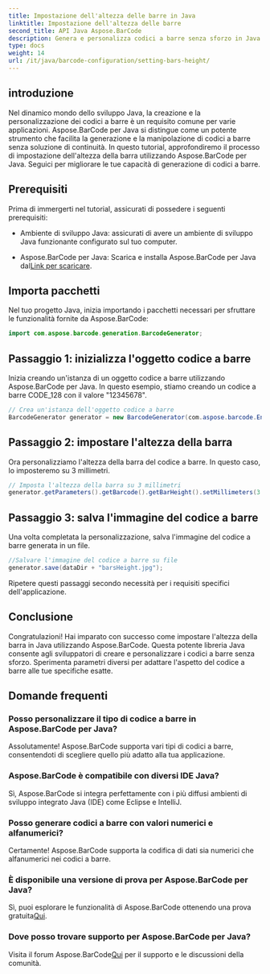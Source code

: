 ```yaml
---
title: Impostazione dell'altezza delle barre in Java
linktitle: Impostazione dell'altezza delle barre
second_title: API Java Aspose.BarCode
description: Genera e personalizza codici a barre senza sforzo in Java con Aspose.BarCode. Imposta l'altezza della barra, scegli i tipi e migliora le capacità della tua applicazione.
type: docs
weight: 14
url: /it/java/barcode-configuration/setting-bars-height/
---
```


## introduzione

Nel dinamico mondo dello sviluppo Java, la creazione e la personalizzazione dei codici a barre è un requisito comune per varie applicazioni. Aspose.BarCode per Java si distingue come un potente strumento che facilita la generazione e la manipolazione di codici a barre senza soluzione di continuità. In questo tutorial, approfondiremo il processo di impostazione dell'altezza della barra utilizzando Aspose.BarCode per Java. Seguici per migliorare le tue capacità di generazione di codici a barre.

## Prerequisiti

Prima di immergerti nel tutorial, assicurati di possedere i seguenti prerequisiti:

- Ambiente di sviluppo Java: assicurati di avere un ambiente di sviluppo Java funzionante configurato sul tuo computer.

-  Aspose.BarCode per Java: Scarica e installa Aspose.BarCode per Java dal[Link per scaricare](https://releases.aspose.com/barcode/java/).

## Importa pacchetti

Nel tuo progetto Java, inizia importando i pacchetti necessari per sfruttare le funzionalità fornite da Aspose.BarCode:

```java
import com.aspose.barcode.generation.BarcodeGenerator;
```

## Passaggio 1: inizializza l'oggetto codice a barre

Inizia creando un'istanza di un oggetto codice a barre utilizzando Aspose.BarCode per Java. In questo esempio, stiamo creando un codice a barre CODE_128 con il valore "12345678".

```java
// Crea un'istanza dell'oggetto codice a barre
BarcodeGenerator generator = new BarcodeGenerator(com.aspose.barcode.EncodeTypes.CODE_128, "12345678");
```

## Passaggio 2: impostare l'altezza della barra

Ora personalizziamo l'altezza della barra del codice a barre. In questo caso, lo imposteremo su 3 millimetri.

```java
// Imposta l'altezza della barra su 3 millimetri
generator.getParameters().getBarcode().getBarHeight().setMillimeters(3.0f);
```

## Passaggio 3: salva l'immagine del codice a barre

Una volta completata la personalizzazione, salva l'immagine del codice a barre generata in un file.

```java
//Salvare l'immagine del codice a barre su file
generator.save(dataDir + "barsHeight.jpg");
```

Ripetere questi passaggi secondo necessità per i requisiti specifici dell'applicazione.

## Conclusione

Congratulazioni! Hai imparato con successo come impostare l'altezza della barra in Java utilizzando Aspose.BarCode. Questa potente libreria Java consente agli sviluppatori di creare e personalizzare i codici a barre senza sforzo. Sperimenta parametri diversi per adattare l'aspetto del codice a barre alle tue specifiche esatte.

## Domande frequenti

### Posso personalizzare il tipo di codice a barre in Aspose.BarCode per Java?
Assolutamente! Aspose.BarCode supporta vari tipi di codici a barre, consentendoti di scegliere quello più adatto alla tua applicazione.

### Aspose.BarCode è compatibile con diversi IDE Java?
Sì, Aspose.BarCode si integra perfettamente con i più diffusi ambienti di sviluppo integrato Java (IDE) come Eclipse e IntelliJ.

### Posso generare codici a barre con valori numerici e alfanumerici?
Certamente! Aspose.BarCode supporta la codifica di dati sia numerici che alfanumerici nei codici a barre.

### È disponibile una versione di prova per Aspose.BarCode per Java?
 Sì, puoi esplorare le funzionalità di Aspose.BarCode ottenendo una prova gratuita[Qui](https://releases.aspose.com/).

### Dove posso trovare supporto per Aspose.BarCode per Java?
 Visita il forum Aspose.BarCode[Qui](https://forum.aspose.com/c/barcode/13) per il supporto e le discussioni della comunità.


